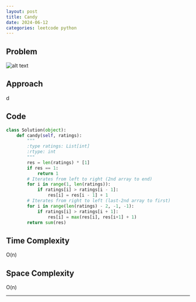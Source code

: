 ```yaml
---
layout: post
title: Candy
date: 2024-06-12
categories: leetcode python
---
```


## Problem
![alt text](/blog/public/img/Candy.png)

## Approach
d

## Code
```python
class Solution(object):
    def candy(self, ratings):
        """
        :type ratings: List[int]
        :rtype: int
        """
        res = len(ratings) * [1]
        if res == 1:
            return 1
        # Iterates from left to right (2nd array to end)
        for i in range(1, len(ratings)):
            if ratings[i] > ratings[i - 1]:
                res[i] = res[i - 1] + 1
        # Iterates from right to left (last-2nd array to first)
        for i in range(len(ratings) - 2, -1, -1):
            if ratings[i] > ratings[i + 1]:
                res[i] = max(res[i], res[i+1] + 1)
        return sum(res)            
```

## Time Complexity
O(n)
> 

## Space Complexity
O(n)
> 

---